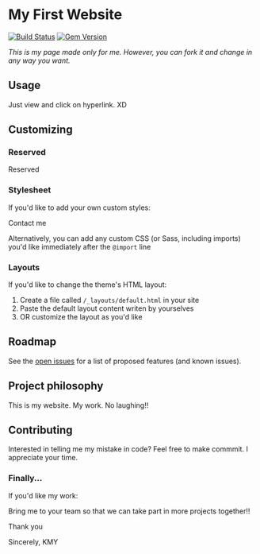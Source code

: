 # My First Website

[![Build Status](https://travis-ci.org/pages-themes/slate.svg?branch=master)](https://travis-ci.org/pages-themes/slate) [![Gem Version](https://badge.fury.io/rb/jekyll-theme-slate.svg)](https://badge.fury.io/rb/jekyll-theme-slate)

*This is my page made only for me. However, you can fork it and change in any way you want.*

## Usage

Just view and click on hyperlink. XD

## Customizing

### Reserved

Reserved

### Stylesheet

If you'd like to add your own custom styles:

Contact me

Alternatively, you can add any custom CSS (or Sass, including imports) you'd like immediately after the `@import` line

### Layouts

If you'd like to change the theme's HTML layout:

1. Create a file called `/_layouts/default.html` in your site
3. Paste the default layout content writen by yourselves
4.  OR customize the layout as you'd like

## Roadmap

See the [open issues](https://github.com/pages-themes/slate/issues) for a list of proposed features (and known issues).

## Project philosophy

This is my website. My work. No laughing!!

## Contributing

Interested in telling me my mistake in code? Feel free to make commmit. I appreciate your time.

### Finally...

If you'd like my work:

Bring me to your team so that we can take part in more projects together!!

Thank you

Sincerely,
KMY

